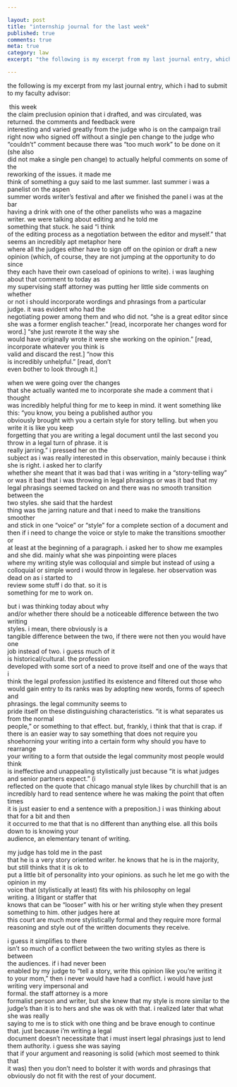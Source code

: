 ```yaml
---

layout: post
title: "internship journal for the last week"
published: true
comments: true
meta: true
category: law
excerpt: "the following is my excerpt from my last journal entry, which i had to submit to my faculty advisor:"

---
```


the following is my excerpt from my last journal entry, which i had to submit to my faculty advisor:

 this week  
the claim preclusion opinion that i drafted, and was circulated, was  
returned. the comments and feedback were  
interesting and varied greatly from the judge who is on the campaign trail  
right now who signed off without a single pen change to the judge who  
“couldn’t” comment because there was “too much work” to be done on it (she also  
did not make a single pen change) to actually helpful comments on some of the  
reworking of the issues. it made me  
think of something a guy said to me last summer. last summer i was a panelist on the aspen  
summer words writer’s festival and after we finished the panel i was at the bar  
having a drink with one of the other panelists who was a magazine writer. we were talking about editing and he told me  
something that stuck. he said “i think  
of the editing process as a negotiation between the editor and myself.” that seems an incredibly apt metaphor here  
where all the judges either have to sign off on the opinion or draft a new  
opinion (which, of course, they are not jumping at the opportunity to do since  
they each have their own caseload of opinions to write). i was laughing about that comment to today as  
my supervising staff attorney was putting her little side comments on whether  
or not i should incorporate wordings and phrasings from a particular  
judge. it was evident who had the  
negotiating power among them and who did not. “she is a great editor since she was a former english teacher.” [read, incorporate her changes word for  
word.] “she just rewrote it the way she  
would have originally wrote it were she working on the opinion.” [read, incorporate whatever you think is  
valid and discard the rest.] “now this  
is incredibly unhelpful.” [read, don’t  
even bother to look through it.] 

when we were going over the changes  
that she actually wanted me to incorporate she made a comment that i thought  
was incredibly helpful thing for me to keep in mind. it went something like this: “you know, you being a published author you  
obviously brought with you a certain style for story telling. but when you write it is like you keep  
forgetting that you are writing a legal document until the last second you  
throw in a legal turn of phrase. it is  
really jarring.” i pressed her on the  
subject as i was really interested in this observation, mainly because i think  
she is right. i asked her to clarify  
whether she meant that it was bad that i was writing in a “story-telling way”  
or was it bad that i was throwing in legal phrasings or was it bad that my  
legal phrasings seemed tacked on and there was no smooth transition between the  
two styles. she said that the hardest  
thing was the jarring nature and that i need to make the transitions smoother  
and stick in one “voice” or “style” for a complete section of a document and  
then if i need to change the voice or style to make the transitions smoother or  
at least at the beginning of a paragraph. i asked her to show me examples and she did. mainly what she was pinpointing were places  
where my writing style was colloquial and simple but instead of using a  
colloquial or simple word i would throw in legalese. her observation was dead on as i started to  
review some stuff i do that. so it is  
something for me to work on.

but i was thinking today about why  
and/or whether there should be a noticeable difference between the two writing  
styles. i mean, there obviously is a  
tangible difference between the two, if there were not then you would have one  
job instead of two. i guess much of it  
is historical/cultural. the profession  
developed with some sort of a need to prove itself and one of the ways that i  
think the legal profession justified its existence and filtered out those who  
would gain entry to its ranks was by adopting new words, forms of speech and  
phrasings. the legal community seems to  
pride itself on these distinguishing characteristics. “it is what separates us from the normal  
people,” or something to that effect. but, frankly, i think that that is crap. if there is an easier way to say something that does not require you  
shoehorning your writing into a certain form why should you have to rearrange  
your writing to a form that outside the legal community most people would think  
is ineffective and unappealing stylistically just because “it is what judges  
and senior partners expect.” (i  
reflected on the quote that chicago manual style likes by churchill that is an  
incredibly hard to read sentence where he was making the point that often times  
it is just easier to end a sentence with a preposition.) i was thinking about that for a bit and then  
it occurred to me that that is no different than anything else. all this boils down to is knowing your  
audience, an elementary tenant of writing. 

my judge has told me in the past  
that he is a very story oriented writer. he knows that he is in the majority, but still thinks that it is ok to  
put a little bit of personality into your opinions. as such he let me go with the opinion in my  
voice that (stylistically at least) fits with his philosophy on legal  
writing. a litigant or staffer that  
knows that can be “looser” with his or her writing style when they present  
something to him. other judges here at  
this court are much more stylistically formal and they require more formal  
reasoning and style out of the written documents they receive. 

i guess it simplifies to there  
isn’t so much of a conflict between the two writing styles as there is between  
the audiences. if i had never been  
enabled by my judge to “tell a story, write this opinion like you’re writing it  
to your mom,” then i never would have had a conflict. i would have just writing very impersonal and  
formal. the staff attorney is a more  
formalist person and writer, but she knew that my style is more similar to the  
judge’s than it is to hers and she was ok with that. i realized later that what she was really  
saying to me is to stick with one thing and be brave enough to continue  
that. just because i’m writing a legal  
document doesn’t necessitate that i must insert legal phrasings just to lend  
them authority. i guess she was saying  
that if your argument and reasoning is solid (which most seemed to think that  
it was) then you don’t need to bolster it with words and phrasings that  
obviously do not fit with the rest of your document.